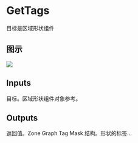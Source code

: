 # GetTags

目标是区域形状组件

## 图示

![]($-20221218-21385487.png)

## Inputs

目标。区域形状组件对象参考。  

## Outputs

返回值。Zone Graph Tag Mask 结构。形状的标签...

